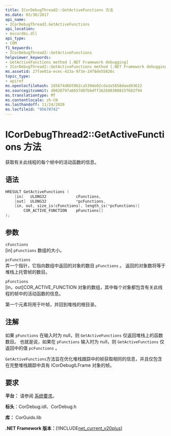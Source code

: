 ```yaml
---
title: ICorDebugThread2::GetActiveFunctions 方法
ms.date: 03/30/2017
api_name:
- ICorDebugThread2.GetActiveFunctions
api_location:
- mscordbi.dll
api_type:
- COM
f1_keywords:
- ICorDebugThread2::GetActiveFunctions
helpviewer_keywords:
- GetActiveFunctions method [.NET Framework debugging]
- ICorDebugThread2::GetActiveFunctions method [.NET Framework debugging]
ms.assetid: 27fae01a-ecec-423a-973e-24f8de55826c
topic_type:
- apiref
ms.openlocfilehash: 2d5674d6b5962ca539de02cda1e5658daed83622
ms.sourcegitcommit: d8020797a6657d0fbbdff362b80300815f682f94
ms.translationtype: MT
ms.contentlocale: zh-CN
ms.lasthandoff: 11/24/2020
ms.locfileid: "95678742"
---
```

# <a name="icordebugthread2getactivefunctions-method"></a>ICorDebugThread2::GetActiveFunctions 方法

获取有关此线程的每个帧中的活动函数的信息。  
  
## <a name="syntax"></a>语法  
  
```cpp  
HRESULT GetActiveFunctions (  
    [in]   ULONG32             cFunctions,  
    [out]  ULONG32             *pcFunctions,  
    [in, out, size_is(cFunctions), length_is(*pcFunctions)]  
        COR_ACTIVE_FUNCTION    pFunctions[]  
);  
```  
  
## <a name="parameters"></a>参数  

 `cFunctions`  
 [in] `pFunctions` 数组的大小。  
  
 `pcFunctions`  
 弄一个指针，它指向数组中返回的对象的数目 `pFunctions` 。 返回的对象数将等于堆栈上托管帧的数目。  
  
 `pFunctions`  
 [in，out]COR_ACTIVE_FUNCTION 对象的数组，其中每个对象都包含有关此线程的帧中的活动函数的信息。  
  
 第一个元素将用于叶帧，并回到堆栈的根目录。  
  
## <a name="remarks"></a>注解  

 如果 `pFunctions` 在输入时为 null，则 `GetActiveFunctions` 仅返回堆栈上的函数数目。 也就是说，如果在 `pFunctions` 输入时为 null，则 `GetActiveFunctions` 仅返回中的值 `pcFunctions` 。  
  
 `GetActiveFunctions`方法旨在优化堆栈跟踪中的帧获取相同的信息，并且仅包含在完整堆栈跟踪中具有 ICorDebugILFrame 对象的帧。  
  
## <a name="requirements"></a>要求  

 **平台：** 请参阅 [系统要求](../../get-started/system-requirements.md)。  
  
 **标头**：CorDebug.idl、CorDebug.h  
  
 **库：** CorGuids.lib  
  
 **.NET Framework 版本：**[!INCLUDE[net_current_v20plus](../../../../includes/net-current-v20plus-md.md)]
